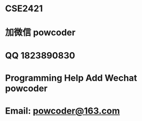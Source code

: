 # CSE2421
# 加微信 powcoder

# QQ 1823890830

# Programming Help Add Wechat powcoder

# Email: powcoder@163.com

